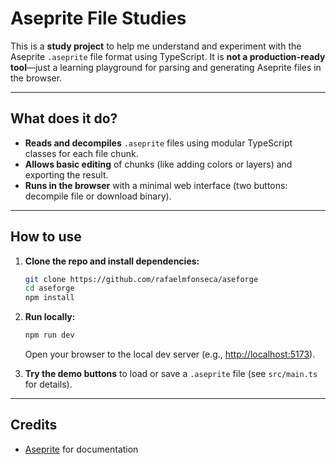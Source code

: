 # Aseprite File Studies

This is a **study project** to help me understand and experiment with the Aseprite `.aseprite` file format using TypeScript.
It is **not a production-ready tool**—just a learning playground for parsing and generating Aseprite files in the browser.

---

## What does it do?

- **Reads and decompiles** `.aseprite` files using modular TypeScript classes for each file chunk.
- **Allows basic editing** of chunks (like adding colors or layers) and exporting the result.
- **Runs in the browser** with a minimal web interface (two buttons: decompile file or download binary).

---

## How to use

1. **Clone the repo and install dependencies:**

   ```sh
   git clone https://github.com/rafaelmfonseca/aseforge
   cd aseforge
   npm install
   ```

2. **Run locally:**

   ```sh
   npm run dev
   ```

   Open your browser to the local dev server (e.g., [http://localhost:5173](http://localhost:5173)).

3. **Try the demo buttons** to load or save a `.aseprite` file (see `src/main.ts` for details).

---

## Credits

- [Aseprite](https://www.aseprite.org/) for documentation
